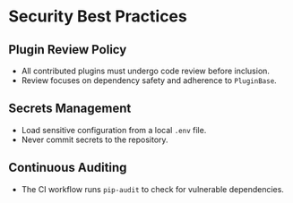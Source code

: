 # Security Best Practices

## Plugin Review Policy
- All contributed plugins must undergo code review before inclusion.
- Review focuses on dependency safety and adherence to `PluginBase`.

## Secrets Management
- Load sensitive configuration from a local `.env` file.
- Never commit secrets to the repository.

## Continuous Auditing
- The CI workflow runs `pip-audit` to check for vulnerable dependencies.
